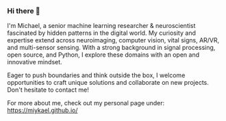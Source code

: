### Hi there 👋

I'm Michael, a senior machine learning researcher & neuroscientist fascinated by hidden patterns in the digital world. My curiosity and expertise extend across neuroimaging, computer vision, vital signs, AR/VR, and multi-sensor sensing. With a strong background in signal processing, open source, and Python, I explore these domains with an open and innovative mindset.

Eager to push boundaries and think outside the box, I welcome opportunities to craft unique solutions and collaborate on new projects. Don't hesitate to contact me!

For more about me, check out my personal page under: https://miykael.github.io/
